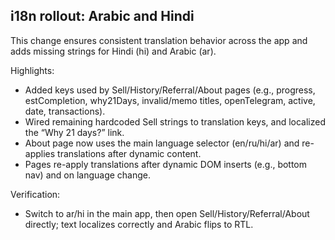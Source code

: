 ## i18n rollout: Arabic and Hindi

This change ensures consistent translation behavior across the app and adds missing strings for Hindi (hi) and Arabic (ar).

Highlights:

- Added keys used by Sell/History/Referral/About pages (e.g., progress, estCompletion, why21Days, invalid/memo titles, openTelegram, active, date, transactions).
- Wired remaining hardcoded Sell strings to translation keys, and localized the “Why 21 days?” link.
- About page now uses the main language selector (en/ru/hi/ar) and re-applies translations after dynamic content.
- Pages re-apply translations after dynamic DOM inserts (e.g., bottom nav) and on language change.

Verification:

- Switch to ar/hi in the main app, then open Sell/History/Referral/About directly; text localizes correctly and Arabic flips to RTL.
